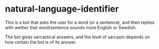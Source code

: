 # natural-language-identifier

This is a bot that asks the user for a word (or a sentence), and then replies
with wether that word/sentence sounds more English or Swedish.

The bot gives sarcastical answers, and the level of sarcasm
depends on how certain the bot is of its answer.
